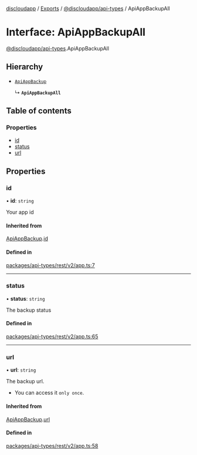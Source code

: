 [discloudapp](../README.md) / [Exports](../modules.md) / [@discloudapp/api-types](../modules/discloudapp_api_types.md) / ApiAppBackupAll

# Interface: ApiAppBackupAll

[@discloudapp/api-types](../modules/discloudapp_api_types.md).ApiAppBackupAll

## Hierarchy

- [`ApiAppBackup`](discloudapp_api_types.ApiAppBackup.md)

  ↳ **`ApiAppBackupAll`**

## Table of contents

### Properties

- [id](discloudapp_api_types.ApiAppBackupAll.md#id)
- [status](discloudapp_api_types.ApiAppBackupAll.md#status)
- [url](discloudapp_api_types.ApiAppBackupAll.md#url)

## Properties

### id

• **id**: `string`

Your app id

#### Inherited from

[ApiAppBackup](discloudapp_api_types.ApiAppBackup.md).[id](discloudapp_api_types.ApiAppBackup.md#id)

#### Defined in

[packages/api-types/rest/v2/app.ts:7](https://github.com/discloud/discloud.app/blob/482fdb3/packages/api-types/rest/v2/app.ts#L7)

___

### status

• **status**: `string`

The backup status

#### Defined in

[packages/api-types/rest/v2/app.ts:65](https://github.com/discloud/discloud.app/blob/482fdb3/packages/api-types/rest/v2/app.ts#L65)

___

### url

• **url**: `string`

The backup url.
- You can access it `only once`.

#### Inherited from

[ApiAppBackup](discloudapp_api_types.ApiAppBackup.md).[url](discloudapp_api_types.ApiAppBackup.md#url)

#### Defined in

[packages/api-types/rest/v2/app.ts:58](https://github.com/discloud/discloud.app/blob/482fdb3/packages/api-types/rest/v2/app.ts#L58)
